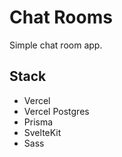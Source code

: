 # Chat Rooms

Simple chat room app.

## Stack

- Vercel
- Vercel Postgres
- Prisma
- SvelteKit
- Sass
